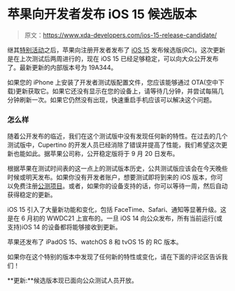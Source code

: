 # 苹果向开发者发布 iOS 15 候选版本

> 原文：<https://www.xda-developers.com/ios-15-release-candidate/>

继其[特别活动](https://www.xda-developers.com/apple-invitations-special-event/)之后，苹果向注册开发者发布了 [iOS 15](http://xda-developers.com/ios-15) 发布候选版(RC)。这次更新是在上次测试后两周进行的，现在 iOS 15 已经足够稳定，可以向大众公开发布了。最新更新的内部版本号为 19A344。

如果您的 iPhone 上安装了开发者测试版配置文件，您应该能够通过 OTA(空中下载)更新获取它。如果它还没有显示在您的设备上，请等待几分钟，并尝试每隔几分钟刷新一次。如果它仍然没有出现，快速重启手机应该可以解决这个问题。

### 怎么样

随着公开发布的临近，我们在这个测试版中没有发现任何新的特性。在过去的几个测试版中，Cupertino 的开发人员已经消除了错误并提高了性能，我们希望这次更新也能如此。据苹果公司称，公开稳定版将于 9 月 20 日发布。

根据苹果在测试时间表的这一点上的测试版本历史，公共测试版应该会在今天晚些时候或明天发布。如果你没有开发者账户，想要测试即将到来的 iOS 版本，你可以免费注册[公测项目](https://beta.apple.com)。或者，如果你的设备支持的话，你可以等待一周，然后自动获得稳定的更新。

iOS 15 引入了大量新功能和变化，包括 FaceTime、Safari、通知等显著升级。这是在 6 月初的 WWDC21 上宣布的。一旦 iOS 14 向公众发布，所有当前运行(或支持)iOS 14 的设备都将能够接收到更新。

苹果还发布了 iPadOS 15、watchOS 8 和 tvOS 15 的 RC 版本。

如果你在这个特别的版本中发现了任何新的特性或变化，请在下面的评论区告诉我们！

**更新:**候选版本现已面向公众测试人员开放。